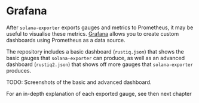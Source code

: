 # Grafana

After `solana-exporter` exports gauges and metrics to Prometheus, it may be useful to visualise these metrics.
[Grafana](https://grafana.com/) allows you to create custom dashboards using Prometheus as a data source.

The repository includes a basic dashboard (`rustiq.json`) that shows the basic gauges that `solana-exporter` can
produce, as well as an advanced dashboard (`rustiq2.json`) that shows off more gauges that `solana-exporter` produces.

TODO: Screenshots of the basic and advanced dashboard.

For an in-depth explanation of each exported gauge, see then next chapter